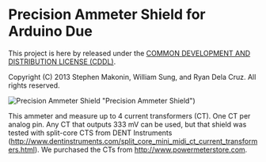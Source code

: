 # Precision Ammeter Shield for Arduino Due

This project is here by released under the [COMMON DEVELOPMENT AND DISTRIBUTION LICENSE (CDDL)](https://raw.github.com/smakonin/APMR/master/LICENSE).

Copyright (C) 2013 Stephen Makonin, William Sung, and Ryan Dela Cruz. All rights reserved.

![Precision Ammeter Shield](https://github.com/smakonin/raw/master/Sheild/photo.jpg?raw=true) "Precision Ammeter Shield")

This ammeter and measure up to 4 current transformers (CT). One CT per analog pin. Any CT that outputs 333 mV can be used, but that shield was tested with split-core CTS from DENT Instruments (http://www.dentinstruments.com/split_core_mini_midi_ct_current_transformers.html). We purchased the CTs from http://www.powermeterstore.com.

